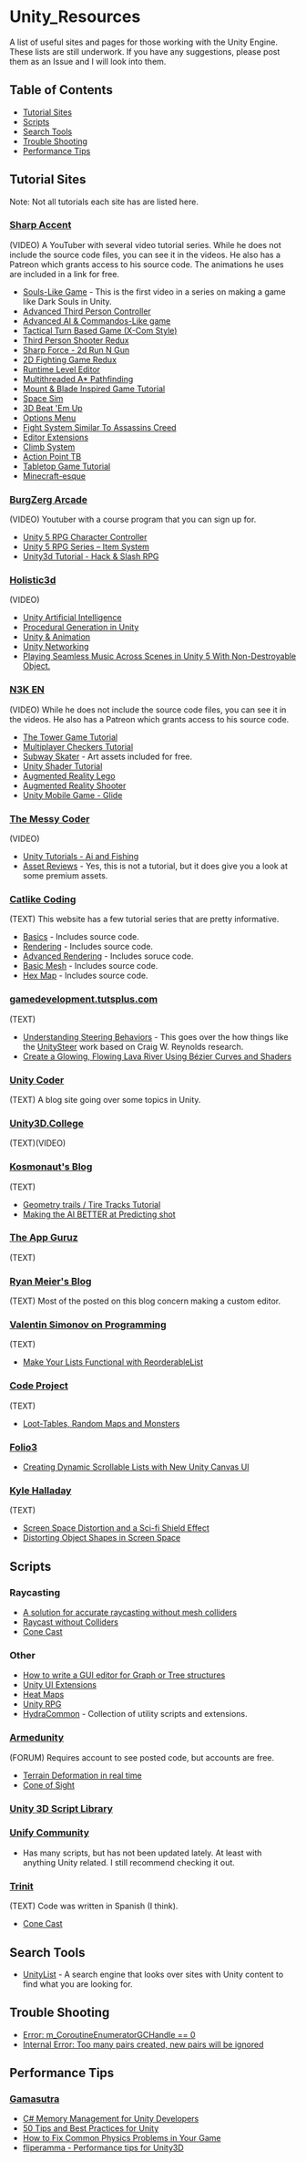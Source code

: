 # Unity_Resources
A list of useful sites and pages for those working with the Unity Engine.  These lists are still underwork.  If you have any suggestions, please post them as an Issue and I will look into them.

## Table of Contents
- [Tutorial Sites](#tutorial-sites)
- [Scripts](#scripts)
- [Search Tools](#searchtools)
- [Trouble Shooting](#troubleshooting)
- [Performance Tips](#performance-tips)

## Tutorial Sites
Note:  Not all tutorials each site has are listed here.

### [Sharp Accent](https://www.youtube.com/channel/UCq9_1E5HE4c_xmhzD3r7VMw) 
(VIDEO) A YouTuber with several video tutorial series.  While he does not include the source code files, you can see it in the videos.  He also has a Patreon which grants access to his source code.
The animations he uses are included in a link for free.
* [Souls-Like Game](https://www.youtube.com/watch?v=-m9tDF2v-5Q&t=3s)  - This is the first video in a series on making a game like Dark Souls in Unity.
* [Advanced Third Person Controller](https://www.youtube.com/watch?v=3YTR_9_Trsg&list=PL1bPKmY0c-wnvW9F4BDJMwDHmq2SQ8m3L) 
* [Advanced AI & Commandos-Like game](https://www.youtube.com/watch?v=hKE8bqaGspM&list=PL1bPKmY0c-wn5J-hoUWTjZFAk8XkoZ9hl)
* [Tactical Turn Based Game (X-Com Style)](https://www.youtube.com/watch?v=4zO5ab05fVM&list=PL1bPKmY0c-wmfc6k6V7M_K7RRQftSXTaU)
* [Third Person Shooter Redux](https://www.youtube.com/watch?v=Zx56JAHEP1U&list=PL1bPKmY0c-wmfD6FzpuyFCmPPg3bwxMqe)
* [Sharp Force - 2d Run N Gun](https://www.youtube.com/watch?v=BpZZLmF6Vak&list=PL1bPKmY0c-wmO47zsKOXueDVgc6Dl_3xD)
* [2D Fighting Game Redux](https://www.youtube.com/watch?v=K581J4JUGPc&list=PL1bPKmY0c-wmOi4Ki-6ryydPeHEcQpul0)
* [Runtime Level Editor](https://www.youtube.com/watch?v=uZLtS13Yhh0&list=PL1bPKmY0c-wkKGBuBvsIsj1bwa0L0u7EW)
* [Multithreaded A* Pathfinding](https://www.youtube.com/watch?v=w9HZhlF8cb0&list=PL1bPKmY0c-wlONKJmj4rSptfOBy3Kb9oP)
* [Mount & Blade Inspired Game Tutorial](https://www.youtube.com/watch?v=5S2qYjbdiQI&list=PL1bPKmY0c-wknEinyz6TNqX_ZiREugle7)
* [Space Sim](https://www.youtube.com/watch?v=4Fq6Om4U6f4&list=PL1bPKmY0c-wmqr3HgQamrQ8LIpENzyQFD)
* [3D Beat 'Em Up](https://www.youtube.com/watch?v=6OMMA0s2NLY&list=PL1bPKmY0c-wlVfved5AJmOht8nogWPDC8)
* [Options Menu](https://www.youtube.com/watch?v=aJUi2cBRFgc&list=PL1bPKmY0c-wn1DBbJtp1mmyGdffZ_g4ht)
* [Fight System Similar To Assassins Creed](https://www.youtube.com/watch?v=xVMyd0SBVcQ&list=PL1bPKmY0c-wmmTqs4riryXAiZPt4pYlIO)
* [Editor Extensions](https://www.youtube.com/watch?v=gHTJmGGH92w&list=PL1bPKmY0c-wnL5-m6ZsCHoMtuwr5aQaj-)
* [Climb System](https://www.youtube.com/watch?v=k8kZ3-K8gcs&list=PL1bPKmY0c-wlGdXHNwGLnREWJcb7-4Rvo)
* [Action Point TB](https://www.youtube.com/watch?v=iynai06XLjA&list=PL1bPKmY0c-wlFrBvvAq8-CpMQrWi_eRl6)
* [Tabletop Game Tutorial](https://www.youtube.com/watch?v=kAiWa7BJ2mk&list=PL1bPKmY0c-wnUhmTeWiCTCoyB3JnJ5PKI)
* [Minecraft-esque](https://www.youtube.com/watch?v=UdgucZ9ypug&list=PL1bPKmY0c-wnDZ6lga05SisII817btycI)


### [BurgZerg Arcade](https://www.youtube.com/user/BurgZergArcade/about)
(VIDEO) Youtuber with a course program that you can sign up for.
* [Unity 5 RPG Character Controller](https://www.youtube.com/watch?v=k12w-rEbuXI&list=PL_eGgISVYZkeD-q83hLtPESTB-lPKnfjH)
* [Unity 5 RPG Series – Item System](https://www.youtube.com/watch?v=eJ2NYBpzdN0&list=PL_eGgISVYZkcP7gyzGveutdPQTzw6OFFp)
* [Unity3d Tutorial - Hack & Slash RPG](https://www.youtube.com/watch?v=YYqzz1dy3Ak&list=PLE5C2870574BF4B06)

### [Holistic3d](https://www.youtube.com/channel/UCp_SOgsRYdLfIEWLjM62ZJg/feed)
(VIDEO)
* [Unity Artificial Intelligence](https://www.youtube.com/watch?v=eMpI1eCsIyM&list=PLi-ukGVOag_2dY9NxEwUjQfYK801Y0UBc)
* [Procedural Generation in Unity](https://www.youtube.com/watch?v=z1r7VjgufJ8&list=PLi-ukGVOag_0vJMJKAjUyuPF3kMXKW2lV)
* [Unity & Animation](https://www.youtube.com/watch?v=BEIaakl9vJE&list=PLi-ukGVOag_3ooF0nx0DMuR0hjpDbViMQ)
* [Unity Networking](https://www.youtube.com/watch?v=JlKf0h0K5PU&list=PLi-ukGVOag_2QEXtkizmAl5mGDNhd_bqQ)
* [Playing Seamless Music Across Scenes in Unity 5 With Non-Destroyable Object.](https://www.youtube.com/watch?v=JKoBWBXVvKY&list=PLi-ukGVOag_3IutjqxBt4xbee5eoKEJKM&index=3)
### [N3K EN](https://www.youtube.com/channel/UCtQPCnbIB7SP_gM1Xtv8bDQ/featured)
(VIDEO) While he does not include the source code files, you can see it in the videos.  He also has a Patreon which grants access to his source code.
* [The Tower Game Tutorial](https://www.youtube.com/watch?v=WNfBKmYhrro&list=PLLH3mUGkfFCUFWMP3jlFJdTTPkT3D3MlD)
* [Multiplayer Checkers Tutorial](https://www.youtube.com/watch?v=-nLP0Qz81fE&list=PLLH3mUGkfFCVXrGLRxfhst7pffE9o2SQO)
* [Subway Skater](https://www.youtube.com/watch?v=rhTPxrJICVg&list=PLLH3mUGkfFCXQcNBz_FZDpqJfQlupTznd) - Art assets included for free.
* [Unity Shader Tutorial](https://www.youtube.com/watch?v=zKWQn2Ppk74&list=PLLH3mUGkfFCWHABIk1I_VWEwdcXO5Gura)
* [Augmented Reality Lego](https://www.youtube.com/watch?v=iJo3ERJfV28&list=PLLH3mUGkfFCVwZeDuMEbCf4gEFfa7-ZsP)
* [Augmented Reality Shooter](https://www.youtube.com/watch?v=xRSQ9aEms9Y&list=PLLH3mUGkfFCUgLgS7eOyE9XSaQWNcNc3s)
* [Unity Mobile Game - Glide](https://www.youtube.com/watch?v=Ot9R4IXDx3s&list=PLLH3mUGkfFCU5D0nT9dsN2-RYh1XjnHgH)

### [The Messy Coder](https://www.youtube.com/channel/UCeXJl4hWkgS-wvtvRtS_y2w)
(VIDEO)
* [Unity Tutorials - Ai and Fishing](https://www.youtube.com/watch?v=PmTjjzr9KFk&list=PL2R4tvBs-r1kfMps42Q_WIzlaFzF_nFkd)
* [Asset Reviews](https://www.youtube.com/watch?v=vtAT3TDmcWY&list=PL2R4tvBs-r1mlUZ1JRVdwhG7__h5AQuXI) - Yes, this is not a tutorial, but it does give you a look at some premium assets.

### [Catlike Coding](http://catlikecoding.com/)
(TEXT) This website has a few tutorial series that are pretty informative.
* [Basics](http://catlikecoding.com/unity/tutorials/basics/game-objects-and-scripts/) - Includes source code.
* [Rendering](http://catlikecoding.com/unity/tutorials/rendering/part-1/) - Includes source code.
* [Advanced Rendering](http://catlikecoding.com/unity/tutorials/advanced-rendering/flat-and-wireframe-shading/) - Includes soruce code.
* [Basic Mesh](http://catlikecoding.com/unity/tutorials/procedural-grid/) - Includes source code.
* [Hex Map](http://catlikecoding.com/unity/tutorials/hex-map/part-1/) - Includes source code.
### [gamedevelopment.tutsplus.com](https://gamedevelopment.tutsplus.com/tutorials)
(TEXT)
* [Understanding Steering Behaviors](https://gamedevelopment.tutsplus.com/series/understanding-steering-behaviors--gamedev-12732) - This goes over the how things like the [UnitySteer](https://github.com/ricardojmendez/UnitySteer) work based on Craig W. Reynolds research.
* [Create a Glowing, Flowing Lava River Using Bézier Curves and Shaders](https://gamedevelopment.tutsplus.com/tutorials/create-a-glowing-flowing-lava-river-using-bezier-curves-and-shaders--gamedev-919)
### [Unity Coder](https://unitycoder.com/blog/)
(TEXT)  A blog site going over some topics in Unity.

### [Unity3D.College](https://unity3d.college/category/unity3d/)
(TEXT)(VIDEO)

### [Kosmonaut's Blog](https://kosmonautblog.wordpress.com/)
(TEXT)
* [Geometry trails / Tire Tracks Tutorial](https://kosmonautblog.wordpress.com/2016/07/29/geometry-trails-tire-tracks-tutorial/)
* [Making the AI BETTER at Predicting shot](https://kosmonautblog.wordpress.com/2014/05/07/making-the-ai-better-at-predicting-shots/)
### [The App Guruz](http://www.theappguruz.com/category/unity)
(TEXT)

### [Ryan Meier's Blog](http://www.ryan-meier.com/blog/?tag=unity)
(TEXT)  Most of the posted on this blog concern making a custom editor.
### [Valentin Simonov on Programming](http://va.lent.in/)
(TEXT)
* [Make Your Lists Functional with ReorderableList](http://va.lent.in/unity-make-your-lists-functional-with-reorderablelist/)
### [Code Project](www.codeproject.com)
(TEXT)
* [Loot-Tables, Random Maps and Monsters](https://www.codeproject.com/Articles/420046/Loot-Tables-Random-Maps-and-Monsters-Part-II)
### [Folio3](http://www.folio3.com/blog)
* [Creating Dynamic Scrollable Lists with New Unity Canvas UI](http://www.folio3.com/blog/creating-dynamic-scrollable-lists-with-new-unity-canvas-ui/)
### [Kyle Halladay](http://kylehalladay.com/archive.html)
(TEXT)
* [Screen Space Distortion and a Sci-fi Shield Effect](http://kylehalladay.com/blog/tutorial/2016/01/15/Screen-Space-Distortion.html)
* [Distorting Object Shapes in Screen Space](http://kylehalladay.com/blog/tutorial/2017/02/06/ObjectShapeDistortion.html)


## Scripts
### Raycasting
* [A solution for accurate raycasting without mesh colliders](https://forum.unity.com/threads/a-solution-for-accurate-raycasting-without-mesh-colliders.134554/)
* [Raycast without Colliders](https://forum.unity.com/threads/raycast-without-colliders.14378/)
* [Cone Cast](trinit.es/unity/scripts/csharp/raycast/Conecast.cs) 
### Other
* [How to write a GUI editor for Graph or Tree structures](https://stackoverflow.com/questions/17593101/how-to-write-a-gui-editor-for-graph-or-tree-structures)
* [Unity UI Extensions](https://bitbucket.org/maulikkaloliya/unity-ui-extensions-new/src/54637fbbd9fc6418ac4febffef0c65b7b0f3b2d0/Scripts/?at=develop_5.3)
* [Heat Maps](https://bitbucket.org/Unity-Technologies/heatmaps)
* [Unity RPG](https://bitbucket.org/generalbrolys/rpg-unity/src/9a3695e636ff?at=master)
* [HydraCommon](https://bitbucket.org/thisishydra/hydracommon/src/3ad5f7c37ffc?at=master) - Collection of utility scripts and extensions.
### [Armedunity](http://armedunity.com/index.php?)
(FORUM) Requires account to see posted code, but accounts are free.
* [Terrain Deformation in real time](https://armedunity.com/topic/5-unity3d-terrain-deformation-real-time/)
* [Cone of Sight](https://armedunity.com/topic/10352-cone-of-sight/)
### [Unity 3D Script Library](http://unity3dscriptlibrary.codeplex.com/)
### [Unify Community](http://wiki.unity3d.com/index.php/Main_Page)
* Has many scripts, but has not been updated lately.  At least with anything Unity related.  I still recommend checking it out.
### [Trinit](http://trinit.es/unity/)
(TEXT) Code was written in Spanish (I think).
* [Cone Cast](trinit.es/unity/scripts/csharp/raycast/Conecast.cs) 



## Search Tools
* [UnityList](http://unitylist.com/) - A search engine that looks over sites with Unity content to find what you are looking for.

## Trouble Shooting

* [Error: m_CoroutineEnumeratorGCHandle == 0](https://answers.unity.com/questions/158917/error-quotmcoroutineenumeratorgchandle-0quot.html)
* [Internal Error: Too many pairs created, new pairs will be ignored](https://answers.unity.com/questions/359835/internal-error-too-many-pairs-created-new-pairs-wi.html)

## Performance Tips
### [Gamasutra](https://www.gamasutra.com/)
* [C# Memory Management for Unity Developers](https://www.gamasutra.com/blogs/WendelinReich/20131109/203841/C_Memory_Management_for_Unity_Developers_part_1_of_3.php)
* [50 Tips and Best Practices for Unity](https://www.gamasutra.com/blogs/HermanTulleken/20160812/279100/50_Tips_and_Best_Practices_for_Unity_2016_Edition.php)
* [How to Fix Common Physics Problems in Your Game](https://gamedevelopment.tutsplus.com/articles/how-to-fix-common-physics-problems-in-your-game--cms-21418)
* [fliperamma - Performance tips for Unity3D](http://fliperamma.com/performance-tips-for-unity3d/)
